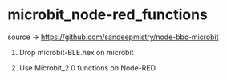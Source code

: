 # microbit_node-red_functions
source ->  https://github.com/sandeepmistry/node-bbc-microbit

1)  Drop microbit-BLE.hex on microbit

2)  Use Microbit_2.0 functions on Node-RED
